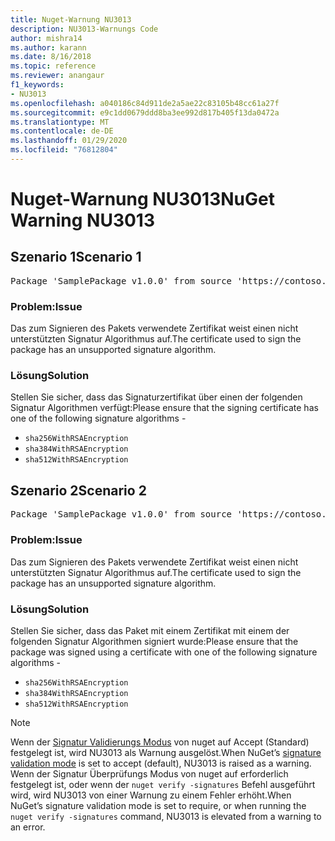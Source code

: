 ```yaml
---
title: Nuget-Warnung NU3013
description: NU3013-Warnungs Code
author: mishra14
ms.author: karann
ms.date: 8/16/2018
ms.topic: reference
ms.reviewer: anangaur
f1_keywords:
- NU3013
ms.openlocfilehash: a040186c84d911de2a5ae22c83105b48cc61a27f
ms.sourcegitcommit: e9c1dd0679ddd8ba3ee992d817b405f13da0472a
ms.translationtype: MT
ms.contentlocale: de-DE
ms.lasthandoff: 01/29/2020
ms.locfileid: "76812804"
---
```

# <a name="nuget-warning-nu3013"></a><span data-ttu-id="5ae9a-103">Nuget-Warnung NU3013</span><span class="sxs-lookup"><span data-stu-id="5ae9a-103">NuGet Warning NU3013</span></span>

## <a name="scenario-1"></a><span data-ttu-id="5ae9a-104">Szenario 1</span><span class="sxs-lookup"><span data-stu-id="5ae9a-104">Scenario 1</span></span>

<pre>Package 'SamplePackage v1.0.0' from source 'https://contoso.com/index.json': The signing certificate has an unsupported signature algorithm.</pre>

### <a name="issue"></a><span data-ttu-id="5ae9a-105">Problem:</span><span class="sxs-lookup"><span data-stu-id="5ae9a-105">Issue</span></span>

<span data-ttu-id="5ae9a-106">Das zum Signieren des Pakets verwendete Zertifikat weist einen nicht unterstützten Signatur Algorithmus auf.</span><span class="sxs-lookup"><span data-stu-id="5ae9a-106">The certificate used to sign the package has an unsupported signature algorithm.</span></span>


### <a name="solution"></a><span data-ttu-id="5ae9a-107">Lösung</span><span class="sxs-lookup"><span data-stu-id="5ae9a-107">Solution</span></span>

<span data-ttu-id="5ae9a-108">Stellen Sie sicher, dass das Signaturzertifikat über einen der folgenden Signatur Algorithmen verfügt:</span><span class="sxs-lookup"><span data-stu-id="5ae9a-108">Please ensure that the signing certificate has one of the following signature algorithms -</span></span> 
* `sha256WithRSAEncryption`
* `sha384WithRSAEncryption`
* `sha512WithRSAEncryption`



## <a name="scenario-2"></a><span data-ttu-id="5ae9a-109">Szenario 2</span><span class="sxs-lookup"><span data-stu-id="5ae9a-109">Scenario 2</span></span>

<pre>Package 'SamplePackage v1.0.0' from source 'https://contoso.com/index.json': The primary signature's certificate has an unsupported signature algorithm.</pre>

### <a name="issue"></a><span data-ttu-id="5ae9a-110">Problem:</span><span class="sxs-lookup"><span data-stu-id="5ae9a-110">Issue</span></span>

<span data-ttu-id="5ae9a-111">Das zum Signieren des Pakets verwendete Zertifikat weist einen nicht unterstützten Signatur Algorithmus auf.</span><span class="sxs-lookup"><span data-stu-id="5ae9a-111">The certificate used to sign the package has an unsupported signature algorithm.</span></span>


### <a name="solution"></a><span data-ttu-id="5ae9a-112">Lösung</span><span class="sxs-lookup"><span data-stu-id="5ae9a-112">Solution</span></span>

<span data-ttu-id="5ae9a-113">Stellen Sie sicher, dass das Paket mit einem Zertifikat mit einem der folgenden Signatur Algorithmen signiert wurde:</span><span class="sxs-lookup"><span data-stu-id="5ae9a-113">Please ensure that the package was signed using a certificate with one of the following signature algorithms -</span></span> 
* `sha256WithRSAEncryption`
* `sha384WithRSAEncryption`
* `sha512WithRSAEncryption`


> [!Note]
> <span data-ttu-id="5ae9a-114">Wenn der [Signatur Validierungs Modus](../../consume-packages/installing-signed-packages.md#configure-package-signature-requirements) von nuget auf Accept (Standard) festgelegt ist, wird NU3013 als Warnung ausgelöst.</span><span class="sxs-lookup"><span data-stu-id="5ae9a-114">When NuGet’s [signature validation mode](../../consume-packages/installing-signed-packages.md#configure-package-signature-requirements) is set to accept (default), NU3013 is raised as a warning.</span></span> <span data-ttu-id="5ae9a-115">Wenn der Signatur Überprüfungs Modus von nuget auf erforderlich festgelegt ist, oder wenn der `nuget verify -signatures` Befehl ausgeführt wird, wird NU3013 von einer Warnung zu einem Fehler erhöht.</span><span class="sxs-lookup"><span data-stu-id="5ae9a-115">When NuGet’s signature validation mode is set to require, or when running the `nuget verify -signatures` command, NU3013 is elevated from a warning to an error.</span></span> 
